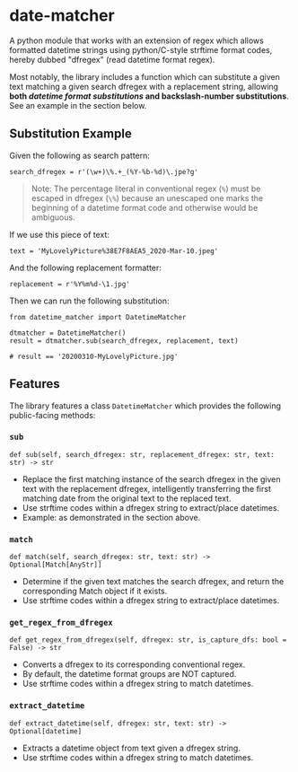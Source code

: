 # date-matcher

A python module that works with an extension of regex which allows formatted
datetime strings using python/C-style strftime format codes, hereby dubbed 
"dfregex" (read datetime format regex).

Most notably, the library includes a function which can substitute a given text
matching a given search dfregex with a replacement string, allowing
**both _datetime format substitutions_ and backslash-number substitutions**.
See an example in the section below.

## Substitution Example

Given the following as search pattern:

```python3
search_dfregex = r'(\w+)\%.+_(%Y-%b-%d)\.jpe?g'
```

> Note: The percentage literal in conventional regex (`%`) must be escaped in dfregex (`\%`)
because an unescaped one marks the beginning of a datetime format code and otherwise would be
ambiguous.

If we use this piece of text:

```python3
text = 'MyLovelyPicture%38E7F8AEA5_2020-Mar-10.jpeg'
```

And the following replacement formatter:

```python3
replacement = r'%Y%m%d-\1.jpg'
```

Then we can run the following substitution:

```python3
from datetime_matcher import DatetimeMatcher

dtmatcher = DatetimeMatcher()
result = dtmatcher.sub(search_dfregex, replacement, text)

# result == '20200310-MyLovelyPicture.jpg'
```

## Features

The library features a class `DatetimeMatcher` which provides the following
public-facing methods:

### `sub`

```python3
def sub(self, search_dfregex: str, replacement_dfregex: str, text: str) -> str
```

- Replace the first matching instance of the search dfregex in the
  given text with the replacement dfregex, intelligently transferring
  the first matching date from the original text to the replaced text.
- Use strftime codes within a dfregex string to extract/place datetimes.
- Example: as demonstrated in the section above.

### `match`

```python3
def match(self, search_dfregex: str, text: str) -> Optional[Match[AnyStr]]
```

- Determine if the given text matches the search dfregex, and return
  the corresponding Match object if it exists.
- Use strftime codes within a dfregex string to extract/place datetimes.

### `get_regex_from_dfregex`

```python3
def get_regex_from_dfregex(self, dfregex: str, is_capture_dfs: bool = False) -> str
```

- Converts a dfregex to its corresponding conventional regex.
- By default, the datetime format groups are NOT captured.
- Use strftime codes within a dfregex string to match datetimes.

### `extract_datetime`

```python3
def extract_datetime(self, dfregex: str, text: str) -> Optional[datetime]
```

- Extracts a datetime object from text given a dfregex string.
- Use strftime codes within a dfregex string to match datetimes.
